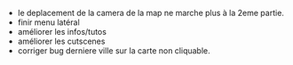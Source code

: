 - le deplacement de la camera de la map ne marche plus à la 2eme partie.
- finir menu latéral
- améliorer les infos/tutos
- améliorer les cutscenes
- corriger bug derniere ville sur la carte non cliquable.